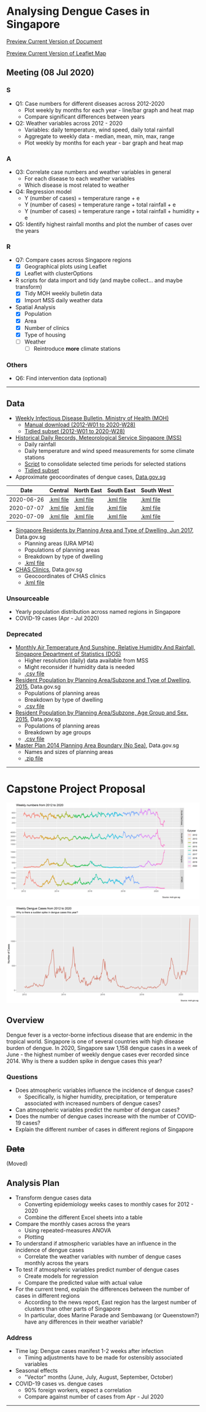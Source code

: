 # Analysing Dengue Cases in Singapore

[Preview Current Version of Document](https://roscoelai.github.io/dasr2020capstone/src/capstone_project_html.html)

[Preview Current Version of Leaflet Map](https://roscoelai.github.io/dasr2020capstone/src/capstone_leaflet_html.html)

## Meeting (08 Jul 2020)
### S
- Q1: Case numbers for different diseases across 2012-2020
  - Plot weekly by months for each year - line/bar graph and heat map
  - Compare significant differences between years
- Q2: Weather variables across 2012 - 2020
  - Variables: daily temperature, wind speed, daily total rainfall
  - Aggregate to weekly data - median, mean, min, max, range
  - Plot weekly by months for each year - bar graph and heat map

### A
- Q3: Correlate case numbers and weather variables in general
  - For each disease to each weather variables
  - Which disease is most related to weather
- Q4: Regression model
  - Y (number of cases) = temperature range + e
  - Y (number of cases) = temperature range + total rainfall + e
  - Y (number of cases) = temperature range + total rainfall + humidity + e
- Q5: Identify highest rainfall months and plot the number of cases over the years

### R
- Q7: Compare cases across Singapore regions
  - [x] Geographical plots using Leaflet
  - [x] Leaflet with clusterOptions
- R scripts for data import and tidy (and maybe collect... and maybe transform)
  - [x] Tidy MOH weekly bulletin data
  - [x] Import MSS daily weather data
- Spatial Analysis
  - [x] Population
  - [x] Area
  - [x] Number of clinics
  - [x] Type of housing
  - [ ] Weather
    - [ ] Reintroduce **more** climate stations

### Others
- Q6: Find intervention data (optional)

---

## Data
- [Weekly Infectious Disease Bulletin, Ministry of Health (MOH)](https://www.moh.gov.sg/resources-statistics/infectious-disease-statistics/2020/weekly-infectious-diseases-bulletin)
  - [Manual download (2012-W01 to 2020-W28)](https://www.moh.gov.sg/docs/librariesprovider5/diseases-updates/weekly-infectious-disease-bulletin-year-2020f3b1838244614d8a812f10e1febd31b1.xlsx)
  - [Tidied subset (2012-W01 to 2020-W28)](https://raw.githubusercontent.com/roscoelai/dasr2020capstone/master/data/moh_weekly_bulletin_s_2012_2020_tidy_20200717.csv)
- [Historical Daily Records, Meteorological Service Singapore (MSS)](http://www.weather.gov.sg/climate-historical-daily/)
  - Daily rainfall
  - Daily temperature and wind speed measurements for some climate stations
  - [Script](https://github.com/roscoelai/dasr2020capstone/blob/master/src/import_mss_daily.R) to consolidate selected time periods for selected stations
  - [Tidied subset](https://raw.githubusercontent.com/roscoelai/dasr2020capstone/master/data/mss_daily_2012_2020_4stations_20200714.csv)
- Approximate geocoordinates of dengue cases, [Data.gov.sg](https://data.gov.sg/search?q=denguecases)

| Date       | Central        | North East      | South East      | South West      |
|------------|----------------|-----------------|-----------------|-----------------|
| 2020-06-26 | [.kml file][1] | [.kml file][2]  | [.kml file][3]  | [.kml file][4]  |
| 2020-07-07 | [.kml file][5] | [.kml file][6]  | [.kml file][7]  | [.kml file][8]  |
| 2020-07-09 | [.kml file][9] | [.kml file][10] | [.kml file][11] | [.kml file][12] |

[1]: https://geo.data.gov.sg/denguecase-central-area/2020/06/26/kml/denguecase-central-area.kml
[2]: https://geo.data.gov.sg/denguecase-northeast-area/2020/06/26/kml/denguecase-northeast-area.kml
[3]: https://geo.data.gov.sg/denguecase-southeast-area/2020/06/26/kml/denguecase-southeast-area.kml
[4]: https://geo.data.gov.sg/denguecase-southwest-area/2020/06/26/kml/denguecase-southwest-area.kml
[5]: https://geo.data.gov.sg/denguecase-central-area/2020/07/07/kml/denguecase-central-area.kml
[6]: https://geo.data.gov.sg/denguecase-northeast-area/2020/07/07/kml/denguecase-northeast-area.kml
[7]: https://geo.data.gov.sg/denguecase-southeast-area/2020/07/07/kml/denguecase-southeast-area.kml
[8]: https://geo.data.gov.sg/denguecase-southwest-area/2020/07/07/kml/denguecase-southwest-area.kml
[9]: https://geo.data.gov.sg/denguecase-central-area/2020/07/09/kml/denguecase-central-area.kml
[10]: https://geo.data.gov.sg/denguecase-northeast-area/2020/07/09/kml/denguecase-northeast-area.kml
[11]: https://geo.data.gov.sg/denguecase-southeast-area/2020/07/09/kml/denguecase-southeast-area.kml
[12]: https://geo.data.gov.sg/denguecase-southwest-area/2020/07/09/kml/denguecase-southwest-area.kml

- [Singapore Residents by Planning Area and Type of Dwelling, Jun 2017](https://data.gov.sg/dataset/singapore-residents-by-planning-area-and-type-of-dwelling-jun-2017), Data.gov.sg
  - Planning areas (URA MP14)
  - Populations of planning areas
  - Breakdown by type of dwelling
  - [.kml file](https://geo.data.gov.sg/plan-bdy-dwelling-type-2017/2017/09/27/kml/plan-bdy-dwelling-type-2017.kml)
- [CHAS Clinics](https://data.gov.sg/dataset/chas-clinics), Data.gov.sg
  - Geocoordinates of CHAS clinics
  - [.kml file](https://geo.data.gov.sg/moh-chas-clinics/2020/07/05/kml/moh-chas-clinics.kml)

### Unsourceable
- Yearly population distribution across named regions in Singapore
- COVID-19 cases (Apr - Jul 2020)

### Deprecated
- [Monthly Air Temperature And Sunshine, Relative Humidity And Rainfall, Singapore Department of Statistics (DOS)](https://www.tablebuilder.singstat.gov.sg/publicfacing/initApiList.action)
  - Higher resolution (daily) data available from MSS
  - Might reconsider if humidity data is needed
  - [.csv file](https://www.tablebuilder.singstat.gov.sg/publicfacing/api/csv/title/15306.csv)
- [Resident Population by Planning Area/Subzone and Type of Dwelling, 2015](https://data.gov.sg/dataset/resident-population-by-planning-area-subzone-and-type-of-dwelling-2015), Data.gov.sg
  - Populations of planning areas
  - Breakdown by type of dwelling
  - [.csv file](https://storage.data.gov.sg/resident-population-by-planning-area-subzone-and-type-of-dwelling-2015/resources/resident-population-by-planning-area-and-type-of-dwelling-2020-07-15T06-05-58Z.csv)
- [Resident Population by Planning Area/Subzone, Age Group and Sex, 2015](https://data.gov.sg/dataset/resident-population-by-planning-area-subzone-age-group-and-sex-2015), Data.gov.sg
  - Populations of planning areas
  - Breakdown by age groups
  - [.csv file](https://storage.data.gov.sg/resident-population-by-planning-area-subzone-age-group-and-sex-2015/resources/resident-population-by-planning-area-age-group-and-sex-2019-07-30T03-02-18Z.csv)
- [Master Plan 2014 Planning Area Boundary (No Sea)](https://data.gov.sg/dataset/master-plan-2014-planning-area-boundary-no-sea), Data.gov.sg
  - Names and sizes of planning areas
  - [.zip file](https://geo.data.gov.sg/mp14-plng-area-no-sea-pl/2016/05/11/kml/mp14-plng-area-no-sea-pl.zip)

---

# Capstone Project Proposal

![](./imgs/ncases_4diseases_sep_2012_2020.png)

![](./imgs/ncases_2012_2020.png)

## Overview
Dengue fever is a vector-borne infectious disease that are endemic in the tropical world. Singapore is one of several countries with high disease burden of dengue. In 2020, Singapore saw 1,158 dengue cases in a week of June - the highest number of weekly dengue cases ever recorded since 2014. Why is there a sudden spike in dengue cases this year?

### Questions
  - Does atmospheric variables influence the incidence of dengue cases?
    - Specifically, is higher humidity, precipitation, or temperature associated with increased numbers of dengue cases?
  - Can atmospheric variables predict the number of dengue cases?
  - Does the number of dengue cases increase with the number of COVID-19 cases?
  - Explain the different number of cases in different regions of Singapore



## <s>Data</s>
(Moved)



## Analysis Plan
- Transform dengue cases data
  - Converting epidemiology weeks cases to monthly cases for 2012 - 2020
  - Combine the different Excel sheets into a table 
- Compare the monthly cases across the years
  - Using repeated-measures ANOVA
  - Plotting
- To understand if atmospheric variables have an influence in the incidence of dengue cases
  - Correlate the weather variables with number of dengue cases monthly across the years
- To test if atmospheric variables predict number of dengue cases
  - Create models for regression
  - Compare the predicted value with actual value
- For the current trend, explain the differences between the number of cases in different regions
  - According to the news report, East region has the largest number of clusters than other parts of Singapore
  - In particular, does Marine Parade and Sembawang (or Queenstown?) have any differences in their weather variable?

### Address
- Time lag: Dengue cases manifest 1-2 weeks after infection
  - Timing adjustments have to be made for ostensibly associated variables
- Seasonal effects
  - "Vector" months (June, July, August, September, October)
- COVID-19 cases vs. dengue cases
  - 90% foreign workers, expect a correlation
  - Compare against number of cases from Apr - Jul 2020

---
